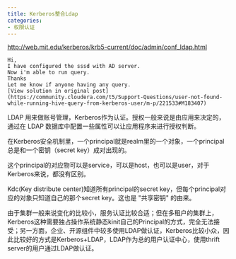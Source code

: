 ```yaml
---
title: Kerberos整合Ldap
categories:
- 权限认证
---
```

http://web.mit.edu/kerberos/krb5-current/doc/admin/conf_ldap.html

```
Hi,
I have configured the sssd with AD server.
Now i'm able to run query.
Thanks
Let me know if anyone having any query.
[View solution in original post](https://community.cloudera.com/t5/Support-Questions/user-not-found-while-running-hive-query-from-kerberos-user/m-p/221533#M183407)
```

LDAP 用来做账号管理，Kerberos作为认证。授权一般来说是由应用来决定的，通过在 LDAP 数据库中配置一些属性可以让应用程序来进行授权判断。

在Kerberos安全机制里，一个principal就是realm里的一个对象，一个principal总是和一个密钥（secret key）成对出现的。

这个principal的对应物可以是service，可以是host，也可以是user，对于Kerberos来说，都没有区别。

Kdc(Key distribute center)知道所有principal的secret key，但每个principal对应的对象只知道自己的那个secret key。这也是 "共享密钥" 的由来。




由于集群一般来说变化的比较小，服务认证比较合适；但在多租户的集群上，Kerberos这种需要独占操作系统静态kinit自己的Principal的方式，完全无法接受；另一方面，企业、开源组件中较多使用LDAP做认证，Kerberos比较小众，因此比较好的方式是Kerberos+LDAP，LDAP作为总的用户认证中心，使用thrift server的用户通过LDAP做认证。
